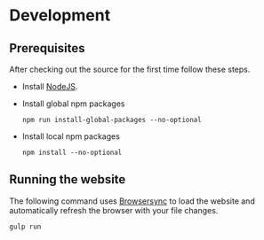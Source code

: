 # Development 

## Prerequisites

After checking out the source for the first time follow these steps.

- Install [NodeJS](http://nodejs.org/).

- Install global npm packages

  ```
  npm run install-global-packages --no-optional
  ```
  
- Install local npm packages

  ```
  npm install --no-optional
  ```

## Running the website

The following command uses [Browsersync](http://browsersync.io) to load the website and automatically refresh the browser with your file changes.

  ```
  gulp run
  ```

